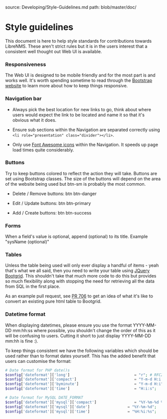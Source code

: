 source: Developing/Style-Guidelines.md
path: blob/master/doc/

# Style guidelines

This document is here to help style standards for contributions
towards LibreNMS. These aren't strict rules but it is in the users
interest that a consistent well thought out Web UI is available.

### Responsiveness

The Web UI is designed to be mobile friendly and for the most part is
and works well. It's worth spending sometime to read through the
[Bootstrap website](http://getbootstrap.com/css/#grid) to learn more
about how to keep things responsive.

### Navigation bar

- Always pick the best location for new links to go, think about where
  users would expect the link to be located and name it so that it's
  obvious what it does.

- Ensure sub sections within the Navigation are separated correctly
  using `<li role="presentation" class="divider"></li>`.

- Only use [Font Awesome icons](http://fontawesome.io/icons/) within the Navigation. It speeds up page load times quite considerably.

### Buttons

Try to keep buttons colored to reflect the action they will
take. Buttons are set using Bootstrap classes. The size of the buttons
will depend on the area of the website being used but btn-sm is
probably the most common.

- Delete / Remove buttons: btn btn-danger

- Edit / Update buttons: btn btn-primary

- Add / Create buttons: btn btn-success

### Forms

When a field's value is optional, append (optional) to its title.  Example "sysName (optional)"

### Tables

Unless the table being used will only ever display a handful of
items - yeah that's what we all said, then you need to write your
table using [JQuery Bootgrid](http://www.jquery-bootgrid.com/). This
shouldn't take that much more code to do this but provides so much
flexibility along with stopping the need for retrieving all the data
from SQL in the first place.

As an example pull request, see [PR
706](https://github.com/librenms/librenms/pull/706/files) to get an
idea of what it's like to convert an existing pure html table to Bootgrid.

### Datetime format

When displaying datetimes, please ensure you use the format YYYY-MM-DD
mm:hh:ss where possible, you shouldn't change the order of this as it
will be confusing to users. Cutting it short to just display
YYYY-MM-DD mm:hh is fine :).

To keep things consistent we have the following variables which should
be used rather than to format dates yourself. This has the added
benefit that users can customise the format:

```php
# Date format for PHP date()s
$config['dateformat']['long']                             = "r"; # RFC2822 style
$config['dateformat']['compact']                          = "Y-m-d H:i:s";
$config['dateformat']['byminute']                         = "Y-m-d H:i";
$config['dateformat']['time']                             = "H:i:s";

# Date format for MySQL DATE_FORMAT
$config['dateformat']['mysql']['compact']                 = "%Y-%m-%d %H:%i:%s";
$config['dateformat']['mysql']['date']                 = "%Y-%m-%d";
$config['dateformat']['mysql']['time']                 = "%H:%i:%s";
```
